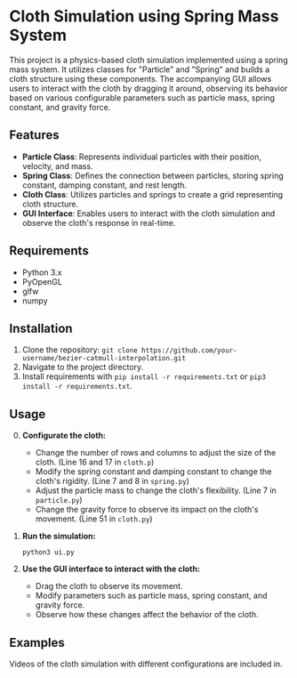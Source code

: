 # Cloth Simulation using Spring Mass System

This project is a physics-based cloth simulation implemented using a spring mass system. It utilizes classes for "Particle" and "Spring" and builds a cloth structure using these components. The accompanying GUI allows users to interact with the cloth by dragging it around, observing its behavior based on various configurable parameters such as particle mass, spring constant, and gravity force.

## Features

- **Particle Class**: Represents individual particles with their position, velocity, and mass.
- **Spring Class**: Defines the connection between particles, storing spring constant, damping constant, and rest length.
- **Cloth Class**: Utilizes particles and springs to create a  grid representing cloth structure.
- **GUI Interface**: Enables users to interact with the cloth simulation and observe the cloth's response in real-time.

## Requirements

- Python 3.x
- PyOpenGL
- glfw
- numpy

## Installation

1. Clone the repository: `git clone https://github.com/your-username/bezier-catmull-interpolation.git`
2. Navigate to the project directory.
3. Install requirements with `pip install -r requirements.txt` or `pip3 install -r requirements.txt`.

## Usage
0. **Configurate the cloth:**
   - Change the number of rows and columns to adjust the size of the cloth. (Line 16 and 17 in `cloth.p`)
   - Modify the spring constant and damping constant to change the cloth's rigidity. (Line 7 and 8 in `spring.py`)
   - Adjust the particle mass to change the cloth's flexibility. (Line 7 in `particle.py`)
   - Change the gravity force to observe its impact on the cloth's movement. (Line 51 in `cloth.py`)

1. **Run the simulation:**

    ```
    python3 ui.py
    ```

2. **Use the GUI interface to interact with the cloth:**
   - Drag the cloth to observe its movement.
   - Modify parameters such as particle mass, spring constant, and gravity force.
   - Observe how these changes affect the behavior of the cloth.



## Examples

Videos of the cloth simulation with different configurations are included in.
